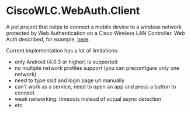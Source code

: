 # CiscoWLC.WebAuth.Client

A pet project that helps to connect a mobile device to a wireless network protected by Web Authentication on a Cisco Wireless LAN Controller.
Web Auth described, for example, [here](http://www.cisco.com/c/en/us/support/docs/wireless/5500-series-wireless-controllers/108501-webauth-tshoot.html).

Current implementation has a lot of limitations:
- only Android (4.0.3 or higher) is supported
- no multiple network profiles support (you can preconfigure only one network)
- need to type ssid and login page url manually
- can't work as a service, need to open an app and press a button to connect
- weak networking: timeouts instead of actual async detection
- etc
